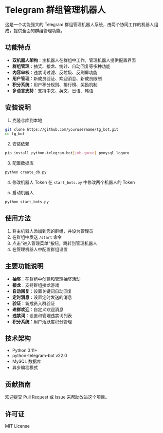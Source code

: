 # Telegram 群组管理机器人

这是一个功能强大的 Telegram 群组管理机器人系统，由两个协同工作的机器人组成，提供全面的群组管理功能。

## 功能特点

- **双机器人架构**：主机器人在群组中工作，管理机器人提供配置界面
- **群组管理**：抽奖、接龙、统计、自动回复等多种功能
- **内容审核**：违禁词过滤、反垃圾、反刷屏功能
- **用户管理**：新成员验证、欢迎消息、新成员限制
- **积分系统**：用户积分规则、排行榜、奖励机制
- **多语言支持**：支持中文、英文、日语、韩语

## 安装说明

1. 克隆仓库到本地
```bash
git clone https://github.com/yourusername/tg_bot.git
cd tg_bot
```

2. 安装依赖
```bash
pip install python-telegram-bot[job-queue] pymysql loguru
```

3. 配置数据库
```bash
python create_db.py
```

4. 修改机器人 Token
在 `start_bots.py` 中修改两个机器人的 Token

5. 启动机器人
```bash
python start_bots.py
```

## 使用方法

1. 将主机器人添加到您的群组，并设为管理员
2. 在群组中发送 `/start` 命令
3. 点击"进入管理菜单"按钮，跳转到管理机器人
4. 在管理机器人中配置群组设置

## 主要功能说明

- **抽奖**：在群组中创建和管理抽奖活动
- **接龙**：支持群组接龙游戏
- **自动回复**：设置关键词自动回复
- **定时消息**：设置定时发送的消息
- **验证**：新成员入群验证
- **进群欢迎**：自定义欢迎消息
- **违禁词**：设置和管理违禁词列表
- **积分系统**：用户活跃度积分管理

## 技术架构

- Python 3.11+
- python-telegram-bot v22.0
- MySQL 数据库
- 异步编程模式

## 贡献指南

欢迎提交 Pull Request 或 Issue 来帮助改进这个项目。

## 许可证

MIT License 